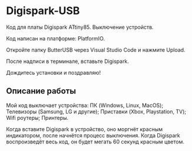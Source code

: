 # Digispark-USB
Код для платы Digispark ATtiny85. Выключение устройств.

Код написан на платформе: PlatformIO.

Откройте папку ButterUSB через Visual Studio Code и нажмите Upload.

После надписи в терминале, вставьте Digispark.

Дождитесь установки и поздравляю!

## Описание работы

Мой код выключает устройства: ПК (Windows, Linux, MacOS); Телевизоры (Samsung, LG и другие); Приставки (Xbox, Playstation, TV); Wifi роутеры; Принтеры.

Когда вставите Digispark в устройство, оно моргнёт красным индикатором, после начнётся процесс выключения. Когда Digispark воспроизведёт весь код, он будет мегать 60 секунд красным цветом.
